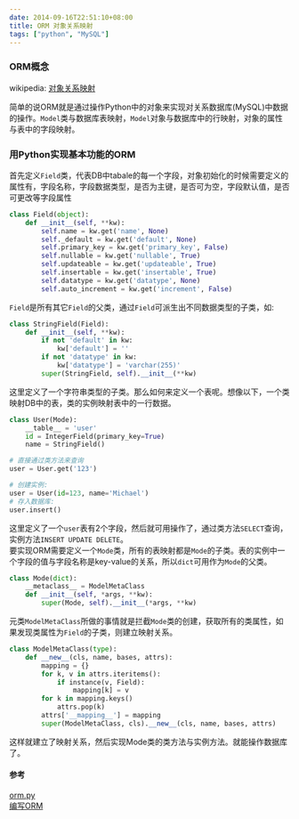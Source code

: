 ```yaml
---
date: 2014-09-16T22:51:10+08:00
title: ORM 对象关系映射
tags: ["python", "MySQL"]
---
```


### ORM概念

wikipedia: [对象关系映射](http://zh.wikipedia.org/wiki/对象关系映射)

简单的说ORM就是通过操作Python中的对象来实现对关系数据库(MySQL)中数据的操作。`Model`类与数据库表映射，`Model`对象与数据库中的行映射，对象的属性与表中的字段映射。

### 用Python实现基本功能的ORM

首先定义`Field`类，代表DB中tabale的每一个字段，对象初始化的时候需要定义的属性有，字段名称，字段数据类型，是否为主键，是否可为空，字段默认值，是否可更改等字段属性

```python
class Field(object):
    def __init__(self, **kw):
        self.name = kw.get('name', None)
        self._default = kw.get('default', None)
        self.primary_key = kw.get('primary_key', False)
        self.nullable = kw.get('nullable', True)
        self.updateable = kw.get('updateable', True)
        self.insertable = kw.get('insertable', True)
        self.datatype = kw.get('datatype', None)
        self.auto_increment = kw.get('increment', False)
```
`Field`是所有其它`Field`的父类，通过`Field`可派生出不同数据类型的子类，如:

```python
class StringField(Field):
    def __init__(self, **kw):
        if not 'default' in kw:
            kw['default'] = ''
        if not 'datatype' in kw:
            kw['datatype'] = 'varchar(255)'
        super(StringField, self).__init__(**kw)
```
这里定义了一个字符串类型的子类。那么如何来定义一个表呢。想像以下，一个类映射DB中的表，类的实例映射表中的一行数据。

```python
class User(Mode):
    __table__ = 'user'
    id = IntegerField(primary_key=True)
    name = StringField()

# 直接通过类方法来查询
user = User.get('123')

# 创建实例:
user = User(id=123, name='Michael')
# 存入数据库:
user.insert()
```
这里定义了一个`user`表有2个字段，然后就可用操作了，通过类方法`SELECT`查询，实例方法`INSERT UPDATE DELETE`。  
要实现ORM需要定义一个`Mode`类，所有的表映射都是`Mode`的子类。表的实例中一个字段的值与字段名称是key-value的关系，所以`dict`可用作为`Mode`的父类。

```python
class Mode(dict):
    __metaclass__ = ModelMetaClass
    def __init__(self, *args, **kw):
        super(Mode, self).__init__(*args, **kw)
```
元类`ModelMetaClass`所做的事情就是拦截`Mode`类的创建，获取所有的类属性，如果发现类属性为`Field`的子类，则建立映射关系。

```python
class ModelMetaClass(type):
    def __new__(cls, name, bases, attrs):
        mapping = {}
        for k, v in attrs.iteritems():
            if instance(v, Field):
                mapping[k] = v
        for k in mapping.keys()
            attrs.pop(k)
        attrs['__mapping__'] = mapping
        super(ModelMetaClass, cls).__new__(cls, name, bases, attrs)
```
这样就建立了映射关系，然后实现Mode类的类方法与实例方法。就能操作数据库了。

#### 参考

[orm.py](https://github.com/zhu327/boz/blob/master/www/transwarp/orm.py)  
[编写ORM](http://www.liaoxuefeng.com/wiki/001374738125095c955c1e6d8bb493182103fac9270762a000/001402228705570c9506d546a3349c6b7d64135127672fe000)
